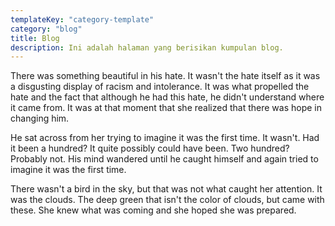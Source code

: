 ```yaml
---
templateKey: "category-template"
category: "blog"
title: Blog
description: Ini adalah halaman yang berisikan kumpulan blog.
---
```


There was something beautiful in his hate. It wasn't the hate itself as it was a disgusting display of racism and intolerance. It was what propelled the hate and the fact that although he had this hate, he didn't understand where it came from. It was at that moment that she realized that there was hope in changing him.

He sat across from her trying to imagine it was the first time. It wasn't. Had it been a hundred? It quite possibly could have been. Two hundred? Probably not. His mind wandered until he caught himself and again tried to imagine it was the first time.

There wasn't a bird in the sky, but that was not what caught her attention. It was the clouds. The deep green that isn't the color of clouds, but came with these. She knew what was coming and she hoped she was prepared.
